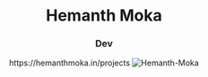 <h1 align="center">Hemanth Moka</h1>
<h3 align="center"> Dev</h3>

<p align="center">
https://hemanthmoka.in/projects
  <img src="https://komarev.com/ghpvc/?username=Hemanth-Moka&label=Profile%20views&color=0e75b6&style=flat" alt="Hemanth-Moka" />
</p>






